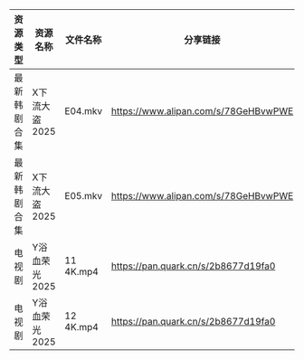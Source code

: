 | 资源类型   | 资源名称      | 文件名称      | 分享链接                                 | 更新时间                |
| ------ | --------- | --------- | ------------------------------------ | ------------------- |
| 最新韩剧合集 | X下流大盗2025 | E04.mkv   | https://www.alipan.com/s/78GeHBvwPWE | 2025-07-24 00:03:00 |
| 最新韩剧合集 | X下流大盗2025 | E05.mkv   | https://www.alipan.com/s/78GeHBvwPWE | 2025-07-24 00:03:00 |
| 电视剧    | Y浴血荣光2025 | 11 4K.mp4 | https://pan.quark.cn/s/2b8677d19fa0  | 2025-07-24 10:37:14 |
| 电视剧    | Y浴血荣光2025 | 12 4K.mp4 | https://pan.quark.cn/s/2b8677d19fa0  | 2025-07-24 10:37:17 |
